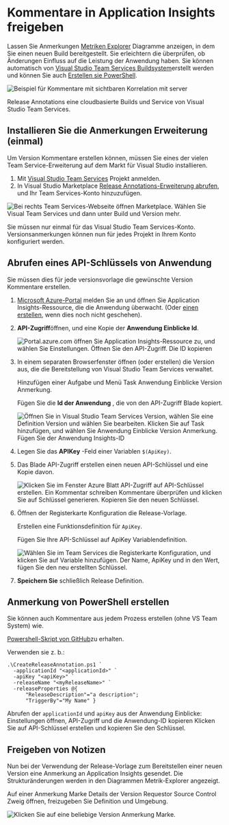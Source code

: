 <properties
    pageTitle="Kommentare für Application Insights freigeben | Microsoft Azure"
    description="Bereitstellung hinzufügen oder zu Ihrer Metriken Explorer Diagramme in Application Insights erstellen."
    services="application-insights"
    documentationCenter=".net"
    authors="alancameronwills"
    manager="douge"/>

<tags
    ms.service="application-insights"
    ms.workload="tbd"
    ms.tgt_pltfrm="ibiza"
    ms.devlang="na"
    ms.topic="article"
    ms.date="06/28/2016"
    ms.author="awills"/>

# <a name="release-annotations-in-application-insights"></a>Kommentare in Application Insights freigeben

Lassen Sie Anmerkungen [Metriken Explorer](app-insights-metrics-explorer.md) Diagramme anzeigen, in dem Sie einen neuen Build bereitgestellt. Sie erleichtern die überprüfen, ob Änderungen Einfluss auf die Leistung der Anwendung haben. Sie können automatisch von [Visual Studio Team Services Buildsystem](https://www.visualstudio.com/en-us/get-started/build/build-your-app-vs)erstellt werden und können Sie auch [Erstellen sie PowerShell](#create-annotations-from-powershell).

![Beispiel für Kommentare mit sichtbaren Korrelation mit server](./media/app-insights-annotations/00.png)

Release Annotations eine cloudbasierte Builds und Service von Visual Studio Team Services. 

## <a name="install-the-annotations-extension-one-time"></a>Installieren Sie die Anmerkungen Erweiterung (einmal)

Um Version Kommentare erstellen können, müssen Sie eines der vielen Team Service-Erweiterung auf dem Markt für Visual Studio installieren.

1. Mit [Visual Studio Team Services](https://www.visualstudio.com/en-us/get-started/setup/sign-up-for-visual-studio-online) Projekt anmelden.
2. In Visual Studio Marketplace [Release Annotations-Erweiterung abrufen](https://marketplace.visualstudio.com/items/ms-appinsights.appinsightsreleaseannotations), und Ihr Team Services-Konto hinzuzufügen.

![Bei rechts Team Services-Webseite öffnen Marketplace. Wählen Sie Visual Team Services und dann unter Build und Version mehr.](./media/app-insights-annotations/10.png)

Sie müssen nur einmal für das Visual Studio Team Services-Konto. Versionsanmerkungen können nun für jedes Projekt in Ihrem Konto konfiguriert werden. 

## <a name="get-an-api-key-from-application-insights"></a>Abrufen eines API-Schlüssels von Anwendung

Sie müssen dies für jede versionsvorlage die gewünschte Version Kommentare erstellen.


1. [Microsoft Azure-Portal](https://portal.azure.com) melden Sie an und öffnen Sie Application Insights-Ressource, die die Anwendung überwacht. (Oder [einen erstellen](app-insights-overview.md), wenn dies noch nicht geschehen).
2. **API-Zugriff**öffnen, und eine Kopie der **Anwendung Einblicke Id**.

    ![Portal.azure.com öffnen Sie Application Insights-Ressource zu, und wählen Sie Einstellungen. Öffnen Sie den API-Zugriff. Die ID kopieren](./media/app-insights-annotations/20.png)

2. In einem separaten Browserfenster öffnen (oder erstellen) die Version aus, die die Bereitstellung von Visual Studio Team Services verwaltet. 

    Hinzufügen einer Aufgabe und Menü Task Anwendung Einblicke Version Anmerkung.

    Fügen Sie die **Id der Anwendung** , die von den API-Zugriff Blade kopiert.

    ![Öffnen Sie in Visual Studio Team Services Version, wählen Sie eine Definition Version und wählen Sie bearbeiten. Klicken Sie auf Task hinzufügen, und wählen Sie Anwendung Einblicke Version Anmerkung. Fügen Sie der Anwendung Insights-ID](./media/app-insights-annotations/30.png)

3. Legen Sie das **APIKey** -Feld einer Variablen `$(ApiKey)`.

4. Das Blade API-Zugriff erstellen einen neuen API-Schlüssel und eine Kopie davon.

    ![Klicken Sie im Fenster Azure Blatt API-Zugriff auf API-Schlüssel erstellen. Ein Kommentar schreiben Kommentare überprüfen und klicken Sie auf Schlüssel generieren. Kopieren Sie den neuen Schlüssel.](./media/app-insights-annotations/40.png)

4. Öffnen der Registerkarte Konfiguration die Release-Vorlage.

    Erstellen eine Funktionsdefinition für `ApiKey`.

    Fügen Sie Ihre API-Schlüssel auf ApiKey Variablendefinition.

    ![Wählen Sie im Team Services die Registerkarte Konfiguration, und klicken Sie auf Variable hinzufügen. Der Name, ApiKey und in den Wert, fügen Sie den neu erstellten Schlüssel.](./media/app-insights-annotations/50.png)


5. **Speichern Sie** schließlich Release Definition.

## <a name="create-annotations-from-powershell"></a>Anmerkung von PowerShell erstellen

Sie können auch Kommentare aus jedem Prozess erstellen (ohne VS Team System) wie. 

[Powershell-Skript von GitHub](https://github.com/Microsoft/ApplicationInsights-Home/blob/master/API/CreateReleaseAnnotation.ps1)zu erhalten.

Verwenden sie z. b.:

    .\CreateReleaseAnnotation.ps1 `
      -applicationId "<applicationId>" `
      -apiKey "<apiKey>" `
      -releaseName "<myReleaseName>" `
      -releaseProperties @{
          "ReleaseDescription"="a description";
          "TriggerBy"="My Name" }

Abrufen der `applicationId` und `apiKey` aus der Anwendung Einblicke: Einstellungen öffnen, API-Zugriff und die Anwendung-ID kopieren Klicken Sie auf API-Schlüssel erstellen und kopieren Sie den Schlüssel. 

## <a name="release-annotations"></a>Freigeben von Notizen

Nun bei der Verwendung der Release-Vorlage zum Bereitstellen einer neuen Version eine Anmerkung an Application Insights gesendet. Die Strukturänderungen werden in den Diagrammen Metrik-Explorer angezeigt.

Auf einer Anmerkung Marke Details der Version Requestor Source Control Zweig öffnen, freizugeben Sie Definition und Umgebung.


![Klicken Sie auf eine beliebige Version Anmerkung Marke.](./media/app-insights-annotations/60.png)
